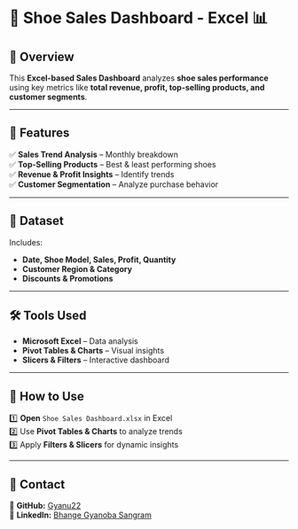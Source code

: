 # 👟 Shoe Sales Dashboard - Excel 📊  

## 🚀 Overview  
This **Excel-based Sales Dashboard** analyzes **shoe sales performance** using key metrics like **total revenue, profit, top-selling products, and customer segments**.  

---

## 🔹 Features  
✅ **Sales Trend Analysis** – Monthly breakdown  
✅ **Top-Selling Products** – Best & least performing shoes  
✅ **Revenue & Profit Insights** – Identify trends  
✅ **Customer Segmentation** – Analyze purchase behavior  

---

## 📂 Dataset  
Includes:  
- **Date, Shoe Model, Sales, Profit, Quantity**  
- **Customer Region & Category**  
- **Discounts & Promotions**  

---

## 🛠️ Tools Used  
- **Microsoft Excel** – Data analysis  
- **Pivot Tables & Charts** – Visual insights  
- **Slicers & Filters** – Interactive dashboard  

---

## 🚀 How to Use  
1️⃣ **Open** `Shoe Sales Dashboard.xlsx` in Excel  
2️⃣ Use **Pivot Tables & Charts** to analyze trends  
3️⃣ Apply **Filters & Slicers** for dynamic insights  

---

## 📩 Contact  
🔗 **GitHub:** [Gyanu22](https://github.com/Gyanu22)  
🔗 **LinkedIn:** [Bhange Gyanoba Sangram](https://www.linkedin.com/in/gyanoba-bhange-092506251/)  
